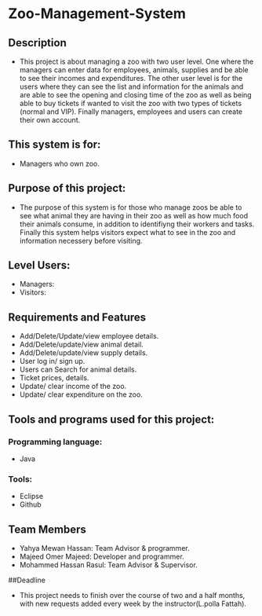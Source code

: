 # Zoo-Management-System
## Description
* This project is about managing a zoo with two user level. One where the managers can enter data for employees, animals, supplies and be able to see their incomes and expenditures. The other user level is for the users where they can see the list and information for the animals and are able to see the opening and closing time of the zoo as well as being able to buy tickets if wanted to visit the zoo with two types of tickets (normal and VIP). Finally managers, employees and users can create their own account.


## This system is for:
* Managers who own zoo.


## Purpose of this project:
* The purpose of this system is for those who manage zoos be able to see what animal they are having in their zoo as well as how much food their animals consume, in addition to identifiyng their workers and tasks. Finally this system helps visitors expect what to see in the zoo and information necessery before visiting.


## Level Users:
* Managers:
* Visitors:


## Requirements and Features
* Add/Delete/Update/view employee details.
* Add/Delete/update/view animal detail.
* Add/Delete/update/view supply details.
* User log in/ sign up.
* Users can Search for animal details.
* Ticket prices, details.
* Update/ clear income of the zoo.
* Update/ clear expenditure on the zoo.


## Tools and programs used for this project:
### Programming language:
* Java
### Tools:
* Eclipse
* Github


## Team Members
* Yahya Mewan Hassan: 
Team Advisor & programmer.
* Majeed Omer Majeed: 
Developer and programmer.
* Mohammed Hassan Rasul: 
Team Advisor & Supervisor.


##Deadline
* This project needs to finish over the course of two and a half months, with new requests added every week by the instructor(L.polla Fattah).




